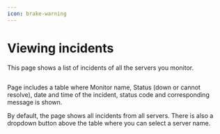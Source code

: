 ```yaml
---
icon: brake-warning
---
```


# Viewing incidents

This page shows a list of incidents of all the servers you monitor.&#x20;

<figure><img src="../.gitbook/assets/Screenshot 2024-10-03 at 11.54.31 PM.png" alt=""><figcaption></figcaption></figure>

Page includes a table where Monitor name, Status (down or cannot resolve), date and time of the incident, status code and corresponding message is shown.

By default, the page shows all incidents from all servers. There is also a dropdown button above the table where you can select a server name.
